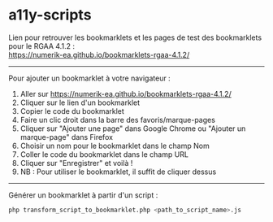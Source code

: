 # a11y-scripts

Lien pour retrouver les bookmarklets et les pages de test des bookmarklets pour le RGAA 4.1.2 :  
https://numerik-ea.github.io/bookmarklets-rgaa-4.1.2/

---

Pour ajouter un bookmarklet à votre navigateur :  
1. Aller sur https://numerik-ea.github.io/bookmarklets-rgaa-4.1.2/
2. Cliquer sur le lien d'un bookmarklet
3. Copier le code du bookmarklet
4. Faire un clic droit dans la barre des favoris/marque-pages
5. Cliquer sur "Ajouter une page" dans Google Chrome ou "Ajouter un marque-page" dans Firefox
6. Choisir un nom pour le bookmarklet dans le champ Nom
7. Coller le code du bookmarklet dans le champ URL
8. Cliquer sur "Enregistrer" et voilà !
9. NB : Pour utiliser le bookmarklet, il suffit de cliquer dessus

---

Générer un bookmarklet à partir d'un script :  
```bash
php transform_script_to_bookmarklet.php <path_to_script_name>.js
```
